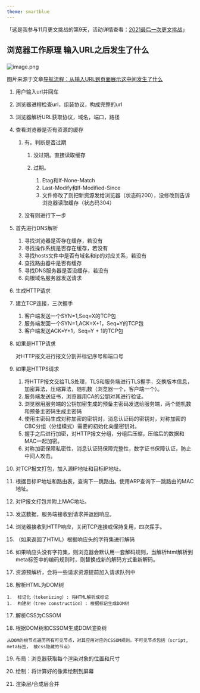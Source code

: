 ```yaml
---
theme: smartblue
---
```


「这是我参与11月更文挑战的第9天，活动详情查看：[2021最后一次更文挑战](https://juejin.cn/post/7023643374569816095/ "https://juejin.cn/post/7023643374569816095/")」

## 浏览器工作原理 输入URL之后发生了什么



### 


![image.png](https://p3-juejin.byteimg.com/tos-cn-i-k3u1fbpfcp/61f63ac3049d4c8bad5374f14b8d8ec2~tplv-k3u1fbpfcp-watermark.image?)

图片来源于文章[导航流程：从输入URL到页面展示这中间发生了什么](https://blog.poetries.top/browser-working-principle/guide/part1/lesson04.html#%E4%BB%8E%E8%BE%93%E5%85%A5url%E5%88%B0%E9%A1%B5%E9%9D%A2%E5%B1%95%E7%A4%BA)

1. 用户输入url并回车
2. 浏览器进程检查url，组装协议，构成完整的url
1.  浏览器解析URL获取协议，域名，端口，路径

2.  查看浏览器是否有资源的缓存

    1.  有。判断是否过期

        1.  没过期。直接读取缓存

        1.  过期。

            1.  Etag和If-None-Match
            1.  Last-Modify和lf-Modified-Since
            1.  文件修改了则把新资源发给浏览器（状态码200），没修改则告诉浏览器读取缓存（状态码304）

    1.  没有则进行下一步

3.  首先进行DNS解析

    1.  寻找浏览器是否存在缓存，若没有
    1.  寻找操作系统是否存在缓存，若没有
    1.  寻找hosts文件中是否有域名和ip的对应关系，若没有
    1.  查找路由器中是否有缓存
    1.  寻找DNS服务器是否没缓存，若没有
    1.  向根域名服务器发送请求

4.  生成HTTP请求

5.  建立TCP连接，三次握手

    1.  客户端发送一个SYN=1,Seq=X的TCP包
    1.  服务端发回一个SYN=1,ACK=X+1，Seq=Y的TCP包
    1.  客户端发送ACK=Y+1，Seq=Y + 1的TCP包

6.  如果是HTTP请求

    对HTTP报文进行报文分割并标记序号和端口号

7.  如果是HTTPS请求

    1.  将HTTP报文交给TLS处理，TLS和服务端进行TLS握手，交换版本信息，加密算法，压缩算法，随机数（浏览器一个，客户端一个）。
    1.  服务端发送证书，浏览器用CA的公钥对其进行验证。
    1.  浏览器用服务端的公钥加密生成的预备主密码发送给服务端，两个随机数和预备主密码生成主密码
    1.  使用主密码生成对称加密的密钥对，消息认证码的密钥对，对称加密的CBC分组（分组模式）需要的初始化向量密钥对。
    1.  握手之后进行加密，对HTTP报文分组，分组后压缩，压缩后的数据和MAC一起加密。
    1.  对称加密保障私密性，消息认证码保障完整性，数字证书保障认证，防止中间人攻击。

8.  对TCP报文打包，加入源IP地址和目标IP地址。

9.  根据目标IP地址和路由表，查询下一跳路由。使用ARP查询下一跳路由的MAC地址。

10.  对IP报文打包并附上MAC地址。

11.  发送数据，服务端接收到请求并返回响应。

12.  浏览器接收到HTTP响应，关闭TCP连接或保持复用，四次挥手。

13.  （如果返回了HTML）根据响应头的字符集进行解码

14.  如果响应头没有字符集，则浏览器会默认用一套解码规则，当解析html解析到meta标签中的编码规则时，则替换成新的解码方式重新解码。

15.  资源预解析，会将一些请求资源提前加入请求队列中

16.  解析HTML为DOM树

    1.  标记化（tokenizing）: 将HTML解析成标记
    1.  构建树（tree construction）: 根据标记生成DOM树

17.  解析CSS为CSSOM

18.  根据DOM树和CSSOM生成DOM渲染树

    从DOM的根节点遍历所有可见节点，对其应用对应的CSSOM规则。不可见节点包括（script, meta标签， 被css隐藏的节点）

19.  布局：浏览器获取每个渲染对象的位置和尺寸

20.  绘制：将计算好的像素绘制到屏幕

21.  渲染层/合成层合并
